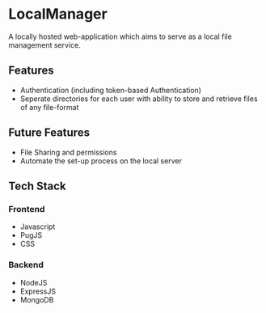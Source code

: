 # LocalManager

A locally hosted web-application which aims to serve as a local file management service.

## Features
  * Authentication (including token-based Authentication)
  * Seperate directories for each user with ability to store and retrieve files of any file-format
  
## Future Features
  * File Sharing and permissions
  * Automate the set-up process on the local server

## Tech Stack

### Frontend
  * Javascript
  * PugJS
  * CSS
  
### Backend
  * NodeJS
  * ExpressJS
  * MongoDB
